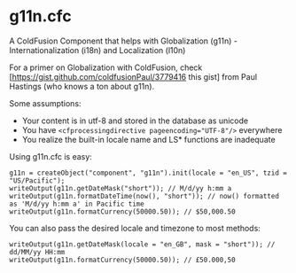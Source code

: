 # g11n.cfc
A ColdFusion Component that helps with Globalization (g11n) - Internationalization (i18n) and Localization (l10n)

For a primer on Globalization with ColdFusion, check [https://gist.github.com/coldfusionPaul/3779416 this gist] from Paul Hastings (who knows a ton about g11n).

Some assumptions:

* Your content is in utf-8 and stored in the database as unicode
* You have `<cfprocessingdirective pageencoding="UTF-8"/>` everywhere
* You realize the built-in locale name and LS* functions are inadequate

Using g11n.cfc is easy:

```
g11n = createObject("component", "g11n").init(locale = "en_US", tzid = "US/Pacific");
writeOutput(g11n.getDateMask("short")); // M/d/yy h:mm a
writeOutput(g11n.formatDateTime(now(), "short")); // now() formatted as 'M/d/yy h:mm a' in Pacific time
writeOutput(g11n.formatCurrency(50000.50)); // $50,000.50
```

You can also pass the desired locale and timezone to most methods:

```
writeOutput(g11n.getDateMask(locale = "en_GB", mask = "short")); // dd/MM/yy HH:mm
writeOutput(g11n.formatCurrency(50000.50)); // £50.000,50
```
